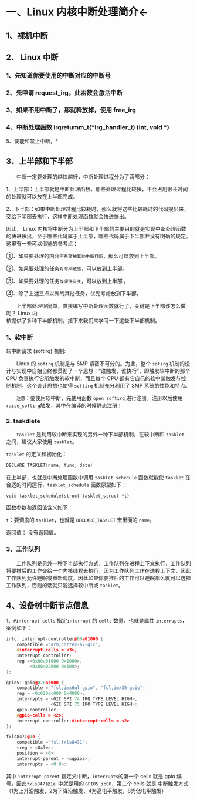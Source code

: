 # 一、Linux 内核中断处理简介←

## 1、裸机中断


## 2、 Linux 中断

### 1、先知道你要使用的中断对应的中断号

### 2、先申请 request_irg，此函数会激活中断

### 3、如果不用中断了，那就释放掉，使用 free_irg

### 4、中断处理函数 irqretumm_t(*irg_handler_t) (int, void *)

5、使能和禁止中断，*

## 3、上半部和下半部

&emsp;&emsp;中断一定要处理的越快越好，中断处理过程分为了两部分： 
 
1、上半部：上半部就是中断处理函数，那些处理过程比较快，不会占用很长时间的处理就可以放在上半部完成。  

2、下半部：如果中断处理过程比较耗时，那么就将这些比较耗时的代码提出来，交给下半部去执行，这样中断处理函数就会快进快出。  

因此， Linux 内核将中断分为上半部和下半部的主要目的就是实现中断处理函数的快进快出，至于哪些代码属于上半部，哪些代码属于下半部并没有明确的规定。这里有一些可以借鉴的参考点：

①、如果要处理的内容`不希望被其他中断打断`，那么可以放到上半部。

②、如果要处理的任务`对时间敏感`，可以放到上半部。 

③、如果要处理的任务`与硬件有关`，可以放到上半部  。 

④、除了上述三点以外的其他任务，优先考虑放到下半部。 

&emsp;&emsp;上半部处理很简单，直接编写中断处理函数就行了，关键是下半部该怎么做呢？ Linux 内  
核提供了多种下半部机制，接下来我们来学习一下这些下半部机制。

### 1、软中断

软中断请求 (softirq) 机制:

&emsp;&emsp;Linux 的 `sofirq` 机制是与 SMP 紧密不可分的。为此，整个 `sofirg` 机制的设计与实现中自始自终都贯彻了一个思想：“谁触发，谁执行”，即触发软中断的那个 CPU 负责执行它所触发的软中断，而且每个 CPU 都有它自己的软中断触发与控制机制。这个设计思想也使得 `softirq` 机制充分利用了 SMP 系统的性能和特点。

&emsp;&emsp;`注意`：要使用软中断，先使用函数 `open_softirq` 进行注册，注册以后使用`raise_softirg`触发，其中在编译的时候静态注册！

### 2. taskdlete
&emsp;&emsp;`tasklet` 是利用软中断来实现的另外一种下半部机制，在软中断和 `tasklet` 之间，建议大家使用 `tasklet`。

`tasklet` 的定义和初始化：
```cpp
DECLARE_TASKLET(name, func, data)
```
在上半部，也就是中断处理函数中调用 `tasklet_schedule` 函数就能使 `tasklet` 在合适的时间运行，`tasklet_schedule` 函数原型如下：

```void tasklet_schedule(struct tasklet_struct *t)  ```

函数参数和返回值含义如下：  

`t`：要调度的 `tasklet`，也就是 `DECLARE_TASKLET` 宏里面的 `name`。  

返回值： 没有返回值。

### 3、工作队列
&emsp;&emsp;工作队列是另外一种下半部执行方式，工作队列在进程上下文执行，工作队列将要推后的工作交给一个内核线程去执行，因为工作队列工作在进程上下文，因此工作队列允许睡眠或重新调度。因此如果你要推后的工作可以睡眠那么就可以选择工作队列，否则的话就只能选择软中断或 `tasklet`。

## 4、设备树中断节点信息

1、`#interrupt-cells` 指定`interrupt` 的 `cells` 数量，也就是属性 `interrupts`，案例如下：
```cpp
intc: interrupt-controller@00a01000 {
	compatible ="arm,cortex-a7-gic";
	#interrupt-cells = <3>;
	interrupt-controller;
	reg =<0x00a01000 0x1000>,
		 <0x00a02000 0x100>;
};
```
```cpp
gpio5: gpio@020ac000 {
	compatible = "fsl,imx6ul-gpio", "fsl,imx35-gpio";
	reg = <0x020ac000 0x4000>;
	interrypts = <GIC SPI 74 IRQ_TYPE LEVEL HIGH>,
				 <GIC SPI 75 IRO TYPE LEVEL HIGH>:
	gpio-controller;
	#gpio-cells = <2>;
	interrupt-controller;#interrupt-cells = <2>
};
```
```cpp
fxls8471@1e {
	compatible ="fsl.fxls8471";
	<reg = <Oxle>;
	position = <0>;
	interrupt-parent = <&gpio5>;
	interrupts = <0 8>:

```
其中 `interrupt-parent` 指定父中断，`interrupts`的第一个 cells 就是 gpio 编号，因此`fxls8471@1e `中就是用的 `GPIO5_io00`，第二个 cells 就是 中断触发方式（1为上升沿触发，2为下降沿触发，4为高电平触发，8为低电平触发）
<!--stackedit_data:
eyJoaXN0b3J5IjpbLTg4NjUxNTU1NywtMTI4NzUwODcyMiwtNj
A3MjkwMTY0LDQ0NzI1MTkxMiwtMTU0MTAwMTA3OCwtMTMyNjgw
NDM3Ml19
-->